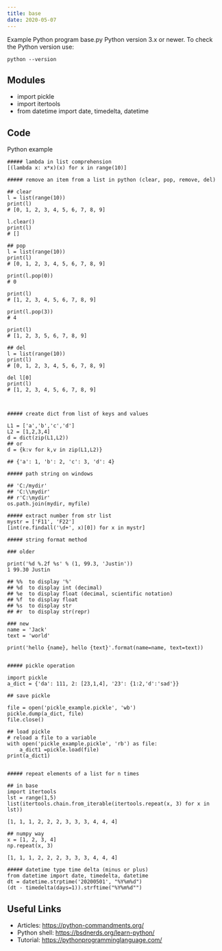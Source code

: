 ```yaml
---
title: base
date: 2020-05-07
---
```

Example Python program base.py
Python version 3.x or newer.
To check the Python version use:

    python --version

## Modules

* import pickle
* import itertools
* from datetime import date, timedelta, datetime

## Code

Python example

    ##### lambda in list comprehension
    [(lambda x: x*x)(x) for x in range(10)]
    
    ##### remove an item from a list in python (clear, pop, remove, del)
    
    ## clear
    l = list(range(10))
    print(l)
    # [0, 1, 2, 3, 4, 5, 6, 7, 8, 9]
    
    l.clear()
    print(l)
    # []
    
    ## pop
    l = list(range(10))
    print(l)
    # [0, 1, 2, 3, 4, 5, 6, 7, 8, 9]
    
    print(l.pop(0))
    # 0
    
    print(l)
    # [1, 2, 3, 4, 5, 6, 7, 8, 9]
    
    print(l.pop(3))
    # 4
    
    print(l)
    # [1, 2, 3, 5, 6, 7, 8, 9]
    
    ## del
    l = list(range(10))
    print(l)
    # [0, 1, 2, 3, 4, 5, 6, 7, 8, 9]
    
    del l[0]
    print(l)
    # [1, 2, 3, 4, 5, 6, 7, 8, 9]
    
    
    
    ##### create dict from list of keys and values
    
    L1 = ['a','b','c','d']
    L2 = [1,2,3,4]
    d = dict(zip(L1,L2))
    ## or
    d = {k:v for k,v in zip(L1,L2)}
    
    ## {'a': 1, 'b': 2, 'c': 3, 'd': 4}
    
    ##### path string on windows
    
    ## 'C:/mydir'
    ## 'C:\\mydir'
    ## r'C:\mydir'
    os.path.join(mydir, myfile)
    
    ##### extract number from str list
    mystr = ['F11', 'F22']
    [int(re.findall('\d+', x)[0]) for x in mystr]
    
    ##### string format method
    
    ### older
    
    print('%d %.2f %s' % (1, 99.3, 'Justin'))
    1 99.30 Justin
    
    ## %%  to display '%'
    ## %d  to display int (decimal)
    ## %e  to display float (decimal, scientific notation)
    ## %f  to display float 
    ## %s  to display str
    ## #r  to display str(repr)
    
    ### new
    name = 'Jack'
    text = 'world'
    
    print('hello {name}, hello {text}'.format(name=name, text=text))
    
    
    ##### pickle operation
    
    import pickle
    a_dict = {'da': 111, 2: [23,1,4], '23': {1:2,'d':'sad'}}
    
    ## save pickle
    
    file = open('pickle_example.pickle', 'wb')
    pickle.dump(a_dict, file)
    file.close()
    
    ## load pickle
    # reload a file to a variable
    with open('pickle_example.pickle', 'rb') as file:
        a_dict1 =pickle.load(file)
    print(a_dict1)
    
    
    ##### repeat elements of a list for n times
    
    ## in base
    import itertools
    lst = range(1,5)
    list(itertools.chain.from_iterable(itertools.repeat(x, 3) for x in lst))
    
    [1, 1, 1, 2, 2, 2, 3, 3, 3, 4, 4, 4]
    
    ## numpy way
    x = [1, 2, 3, 4]
    np.repeat(x, 3)
    
    [1, 1, 1, 2, 2, 2, 3, 3, 3, 4, 4, 4]
    
    ##### datetime type time delta (minus or plus)
    from datetime import date, timedelta, datetime
    dt = datetime.strptime('20200501', "%Y%m%d")
    (dt - timedelta(days=1)).strftime("%Y%m%d"")
    

## Useful Links

- Articles: https://python-commandments.org/
- Python shell: https://bsdnerds.org/learn-python/
- Tutorial: https://pythonprogramminglanguage.com/
